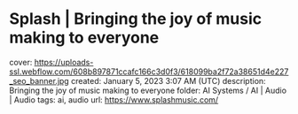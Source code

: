 # Splash | Bringing the joy of music making to everyone

cover: https://uploads-ssl.webflow.com/608b897871ccafc166c3d0f3/618099ba2f72a38651d4e227_seo_banner.jpg
created: January 5, 2023 3:07 AM (UTC)
description: Bringing the joy of music making to everyone
folder: AI Systems / AI | Audio | Audio
tags: ai, audio
url: https://www.splashmusic.com/